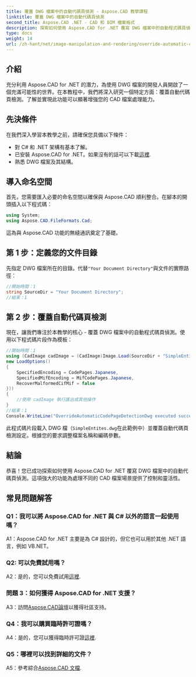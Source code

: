 ```yaml
---
title: 覆蓋 DWG 檔案中的自動代碼頁偵測 - Aspose.CAD 教學課程
linktitle: 覆蓋 DWG 檔案中的自動代碼頁偵測
second_title: Aspose.CAD .NET - CAD 和 BIM 檔案格式
description: 探索如何使用 Aspose.CAD for .NET 覆寫 DWG 檔案中的自動程式碼頁偵測。輕鬆增強您的 CAD 檔案處理能力。
type: docs
weight: 14
url: /zh-hant/net/image-manipulation-and-rendering/override-automatic-codepage-detection-in-dwg/
---
```

## 介紹

充分利用 Aspose.CAD for .NET 的潛力，為使用 DWG 檔案的開發人員開啟了一個充滿可能性的世界。在本教程中，我們將深入研究一個特定方面：覆蓋自動代碼頁檢測。了解並實現此功能可以顯著增強您的 CAD 檔案處理能力。

## 先決條件

在我們深入學習本教學之前，請確保您具備以下條件：

- 對 C# 和 .NET 架構有基本了解。
- 已安裝 Aspose.CAD for .NET。如果沒有的話可以下載[這裡](https://releases.aspose.com/cad/net/).
- 熟悉 DWG 檔案及其結構。

## 導入命名空間

首先，您需要匯入必要的命名空間以確保與 Aspose.CAD 順利整合。在腳本的開頭插入以下程式碼：

```csharp
using System;
using Aspose.CAD.FileFormats.Cad;
```

這為與 Aspose.CAD 功能的無縫通訊奠定了基礎。

## 第 1 步：定義您的文件目錄

先指定 DWG 檔案所在的目錄。代替`"Your Document Directory"`與文件的實際路徑：

```csharp
//開始時間：1
string SourceDir = "Your Document Directory";
//結束：1
```

## 第 2 步：覆蓋自動代碼頁檢測

現在，讓我們專注於本教學的核心 - 覆蓋 DWG 檔案中的自動程式碼頁偵測。使用以下程式碼片段作為模板：

```csharp
//開始時間：1
using (CadImage cadImage = (CadImage)Image.Load(SourceDir + "SimpleEntites.dwg",
new LoadOptions()
{
	SpecifiedEncoding = CodePages.Japanese,
	SpecifiedMifEncoding = MifCodePages.Japanese,
	RecoverMalformedCifMif = false
}))
{
	//使用 cadImage 執行匯出或其他操作
}
//結束：1
Console.WriteLine("OverrideAutomaticCodePageDetectionDwg executed successfully");
```

此程式碼片段載入 DWG 檔（`SimpleEntites.dwg`在此範例中）並覆蓋自動代碼頁檢測設定。根據您的要求調整檔案名稱和編碼參數。

## 結論

恭喜！您已成功探索如何使用 Aspose.CAD for .NET 覆寫 DWG 檔案中的自動代碼頁偵測。這項強大的功能為處理不同的 CAD 檔案場景提供了控制和靈活性。

## 常見問題解答

### Q1：我可以將 Aspose.CAD for .NET 與 C# 以外的語言一起使用嗎？

A1：Aspose.CAD for .NET 主要是為 C# 設計的，但它也可以用於其他 .NET 語言，例如 VB.NET。

### Q2: 可以免費試用嗎？

 A2：是的，您可以免費試用[這裡](https://releases.aspose.com/).

### 問題 3：如何獲得 Aspose.CAD for .NET 支援？

 A3：訪問[Aspose.CAD論壇](https://forum.aspose.com/c/cad/19)以獲得社區支持。

### Q4：我可以購買臨時許可證嗎？

 A4：是的，您可以獲得臨時許可證[這裡](https://purchase.aspose.com/temporary-license/).

### Q5：哪裡可以找到詳細的文件？

 A5：參考綜合[Aspose.CAD 文檔](https://reference.aspose.com/cad/net/).
